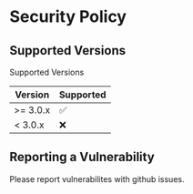 # Security Policy

## Supported Versions

Supported Versions

| Version | Supported          |
| ------- | ------------------ |
| >= 3.0.x   | :white_check_mark: |
| < 3.0.x   | :x:                |

## Reporting a Vulnerability

Please report vulnerabilites with github issues.
